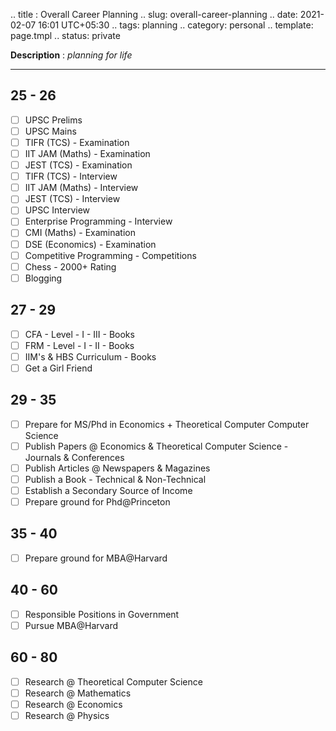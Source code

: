 .. title : Overall Career Planning
.. slug: overall-career-planning
.. date: 2021-02-07 16:01 UTC+05:30
.. tags: planning
.. category: personal
.. template: page.tmpl
.. status: private

**Description** : *planning for life*

***
<!-- TEASER_END -->

## 25 - 26
- [ ] UPSC Prelims
- [ ] UPSC Mains
- [ ] TIFR (TCS) - Examination
- [ ] IIT JAM (Maths) - Examination
- [ ] JEST (TCS) - Examination
- [ ] TIFR (TCS) - Interview
- [ ] IIT JAM (Maths) - Interview
- [ ] JEST (TCS) - Interview
- [ ] UPSC Interview
- [ ] Enterprise Programming - Interview
- [ ] CMI (Maths) - Examination
- [ ] DSE (Economics) - Examination
- [ ] Competitive Programming - Competitions
- [ ] Chess - 2000+ Rating
- [ ] Blogging

## 27 - 29
- [ ] CFA - Level - I - III - Books
- [ ] FRM - Level - I - II - Books
- [ ] IIM's & HBS Curriculum - Books
- [ ] Get a Girl Friend

## 29 - 35
- [ ] Prepare for MS/Phd in Economics + Theoretical Computer Computer Science
- [ ] Publish Papers @  Economics & Theoretical Computer Science - Journals & Conferences
- [ ] Publish Articles @ Newspapers & Magazines
- [ ] Publish a Book - Technical & Non-Technical
- [ ] Establish a Secondary Source of Income
- [ ] Prepare ground for Phd@Princeton

## 35 - 40
- [ ] Prepare ground for MBA@Harvard

## 40 - 60
- [ ] Responsible Positions in Government
- [ ] Pursue MBA@Harvard

## 60 - 80
- [ ] Research @ Theoretical Computer Science 
- [ ] Research @ Mathematics
- [ ] Research @ Economics
- [ ] Research @ Physics